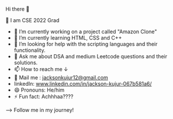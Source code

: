   



Hi there 👋


📌 I am CSE 2022 Grad 
- 🔭 I’m currently working on a project called "Amazon Clone"
- 🌱 I’m currently learning HTML, CSS and C++
- 🤔 I’m looking for help with the scripting languages and their functionality.
- 💬 Ask me about DSA and medium Leetcode questions and their solutions.
- 📫 How to reach me ↓
- 📩 Mail me : jacksonkujur12@gmail.com
- linkedIn: www.linkedin.com/in/jackson-kujur-067b581a6/
- 😄 Pronouns: He/him
- ⚡ Fun fact: Achhhaa????

--> Follow me in my journey!
